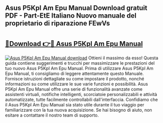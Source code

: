 ## Asus P5Kpl Am Epu Manual Download gratuit PDF - Part-EtE Italiano Nuovo manuale del proprietario di riparazione FEwVs

# <h2><a href="http://dfgwqm7.blite.top/?on=Asus+P5Kpl+Am+Epu+Manual">🔗Download 👉🔴 Asus P5Kpl Am Epu Manual</a></h2>

[![Asus P5Kpl Am Epu Manual download](https://i.imgur.com/lujVjoI.png)](http://dfgwqm7.blite.top/?on=Asus+P5Kpl+Am+Epu+Manual)
Ottieni il massimo da esso! Questa guida contiene suggerimenti e trucchi per massimizzare le prestazioni del tuo nuovo Asus P5Kpl Am Epu Manual. Prima di utilizzare Asus P5Kpl Am Epu Manual, ti consigliamo di leggere attentamente questo Manuale. Fornisce istruzioni dettagliate su come impostare il prodotto, nonché informazioni su come utilizzare le sue varie funzioni e possibilità. Asus P5Kpl Am Epu Manual offre una serie di funzionalità avanzate come assistenti virtuali, notifiche intelligenti, scorciatoie personalizzabili e attività automatizzate, tutte facilmente controllabili dall'interfaccia. Confidiamo che il Asus P5Kpl Am Epu Manual sia stato utile durante il tuo viaggio per familiarizzare con la tua nuova acquisizione. Se hai bisogno di aiuto, non esitare a contattare il nostro team di supporto.
